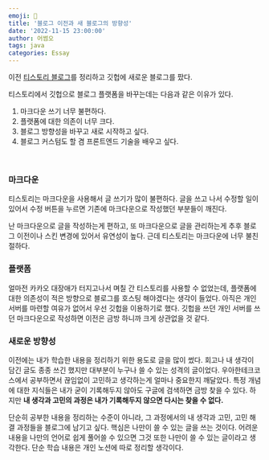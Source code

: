 ```yaml
---  
emoji: 📝  
title: '블로그 이전과 새 블로그의 방향성'   
date: '2022-11-15 23:00:00'  
author: 어썸오  
tags: java
categories: Essay
---  
```


이전 [티스토리 블로그](https://wisdom-and-record.tistory.com/)를 정리하고 깃헙에 새로운 블로그를 팠다.

티스토리에서 깃헙으로 블로그 플랫폼을 바꾸는데는 다음과 같은 이유가 있다.

1. 마크다운 쓰기 너무 불편하다.
2. 플랫폼에 대한 의존이 너무 크다.
3. 블로그 방향성을 바꾸고 새로 시작하고 싶다.
4. 블로그 커스텀도 할 겸 프론트엔드 기술을 배우고 싶다.

<br>

### 마크다운

티스토리는 마크다운을 사용해서 글 쓰기가 많이 불편하다. 글을 쓰고 나서 수정할 일이 있어서 수정 버튼을 누르면 기존에 마크다운으로 작성했던 부분들이 깨진다.

난 마크다운으로 글을 작성하는게 편하고, 또 마크다운으로 글을 관리하는게 추후 블로그 이전이나 스킨 변경에 있어서 유연성이 높다. 근데 티스토리는 마크다운에 너무 불친절하다.


### 플랫폼

얼마전 카카오 대장애가 터지고나서 며칠 간 티스토리를 사용할 수 없었는데, 플랫폼에 대한 의존성이 적은 방향으로 블로그를 호스팅 해야겠다는 생각이 들었다. 아직은 개인 서버를 마련할 여유가 없어서
우선 깃헙을 이용하기로 했다. 깃헙을 쓰던 개인 서버를 쓰던 마크다운으로 작성하면 이전은 금방 하니까 크게 상관없을 것 같다.

### 새로운 방향성

이전에는 내가 학습한 내용을 정리하기 위한 용도로 글을 많이 썼다. 회고나 내 생각이 담긴 글도 종종 쓰긴 했지만 대부분이 누구나 쓸 수 있는 성격의 글이었다.
우아한테크코스에서 공부하면서 끊임없이 고민하고 생각하는게 얼마나 중요한지 깨달았다. 특정 개념에 대한 지식들은 내가 굳이 기록해두지 않아도 구글에 검색하면 금방 찾을 수 있다.
하지만 **내 생각과 고민의 과정은 내가 기록해두지 않으면 다시는 찾을 수 없다.** 

단순히 공부한 내용을 정리하는 수준이 아니라, 그 과정에서의 내 생각과 고민, 고민 해결 과정들을 블로그에 남기고 싶다. 핵심은 나만이 쓸 수 있는 글을 쓰는 것이다.
어려운 내용을 나만의 언어로 쉽게 풀어쓸 수 있으면 그것 또한 나만이 쓸 수 있는 글이라고 생각한다. 단순 학습 내용은 개인 노션에 따로 정리할 생각이다.



